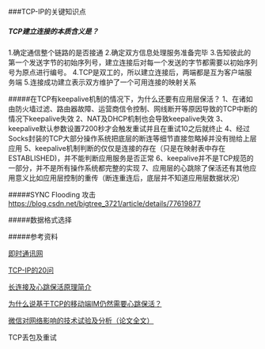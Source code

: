 ###TCP-IP的关键知识点

##### TCP建立连接的本质含义是？
1.确定通信整个链路的是否接通
2.确定双方信息处理服务准备完毕
3.告知彼此的第一个发送字节的初始序列号，建立连接后对每一个发送的字节都需要以初始序列号为原点进行编号。
4.TCP是双工的，所以建立连接后，两端都是互为客户端服务端
5.连接成功建立表示双方维护了一个可用连接的映射关系

#####在TCP有keepalive机制的情况下，为什么还要有应用层保活？
1、在诸如由防火墙过滤、路由器故障、运营商信令控制、网线断开等原因导致的TCP中断的情况下keepalive失效
2、NAT及DHCP机制也会导致keepalive失效
3、keepalive默认参数设置7200秒才会触发重试并且在重试10之后就终止
4、经过Socks封装的TCP大部分操作系统把底层的断连等细节直接忽略掉并没有抛给上层应用
5、keepalive机制判断的仅仅是连接的存在（只是在映射表中存在ESTABLISHED)，并不能判断应用服务是否正常
6、keepalive并不是TCP规范的一部分，并不是所有操作系统都完整的实现
7、应用层的心跳除了保活还有其他应用意义比如应用层控制的重传（断连重连后，底层并不知道应用层数据状况）

#####SYNC Flooding 攻击
https://blog.csdn.net/bigtree_3721/article/details/77619877

#####数据格式选择

#####参考资料

[即时通讯网][52im]

[52im]: http://www.52im.net/

[TCP-IP的20问][20]

[20]: https://java-mzd.iteye.com/blog/1007577

[长连接及心跳保活原理简介][9feb]

[9feb]: https://www.jianshu.com/p/16c8c9e09feb

[为什么说基于TCP的移动端IM仍然需要心跳保活？][6363]

[6363]: https://www.cnblogs.com/imstudy/p/5846363.html

[微信对网络影响的技术试验及分析（论文全文）][id10]

[id10]: http://www.52im.net/forum.php?mod=viewthread&tid=195&ctid=10

TCP丢包及重试

[1]: https://monkeysayhi.github.io/2018/03/07/%E6%B5%85%E8%B0%88TCP%EF%BC%881%EF%BC%89%EF%BC%9A%E7%8A%B6%E6%80%81%E6%9C%BA%E4%B8%8E%E9%87%8D%E4%BC%A0%E6%9C%BA%E5%88%B6/
[2]: https://gafferongames.com/post/udp_vs_tcp/
[3]: https://zhuanlan.zhihu.com/p/41174248



